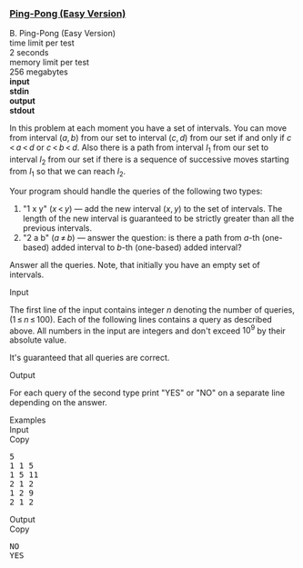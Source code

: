 <h3><a href="https://codeforces.com/contest/320/problem/B" target="_blank" rel="noopener noreferrer">Ping-Pong (Easy Version)</a></h3>

<div class="header"><div class="title">B. Ping-Pong (Easy Version)</div><div class="time-limit"><div class="property-title">time limit per test</div>2 seconds</div><div class="memory-limit"><div class="property-title">memory limit per test</div>256 megabytes</div><div class="input-file input-standard" style="font-weight: bold"><div class="property-title">input</div>stdin</div><div class="output-file output-standard" style="font-weight: bold"><div class="property-title">output</div>stdout</div></div><div><p>In this problem at each moment you have a set of intervals. You can move from interval <span class="tex-span">(<i>a</i>, <i>b</i>)</span> from our set to interval <span class="tex-span">(<i>c</i>, <i>d</i>)</span> from our set if and only if <span class="tex-span"><i>c</i> < <i>a</i> < <i>d</i></span> <span class="tex-font-style-bf">or</span> <span class="tex-span"><i>c</i> < <i>b</i> < <i>d</i></span>. Also there is a path from interval <span class="tex-span"><i>I</i><sub class="lower-index">1</sub></span> from our set to interval <span class="tex-span"><i>I</i><sub class="lower-index">2</sub></span> from our set if there is a sequence of successive moves starting from <span class="tex-span"><i>I</i><sub class="lower-index">1</sub></span> so that we can reach <span class="tex-span"><i>I</i><sub class="lower-index">2</sub></span>.</p><p>Your program should handle the queries of the following two types:</p><ol> <li> "<span class="tex-font-style-tt">1 x y</span>" <span class="tex-span">(<i>x</i> < <i>y</i>)</span> — add the new interval <span class="tex-span">(<i>x</i>, <i>y</i>)</span> to the set of intervals. The length of the new interval is guaranteed to be strictly greater than all the previous intervals.</li><li> "<span class="tex-font-style-tt">2 a b</span>" <span class="tex-span">(<i>a</i> ≠ <i>b</i>)</span> — answer the question: is there a path from <span class="tex-span"><i>a</i></span>-th (one-based) added interval to <span class="tex-span"><i>b</i></span>-th (one-based) added interval? </li></ol><p>Answer all the queries. Note, that initially you have an empty set of intervals.</p></div><div class="input-specification"><div class="section-title">Input</div><p>The first line of the input contains integer <span class="tex-span"><i>n</i></span> denoting the number of queries, <span class="tex-span">(1 ≤ <i>n</i> ≤ 100)</span>. Each of the following lines contains a query as described above. All numbers in the input are integers and don't exceed <span class="tex-span">10<sup class="upper-index">9</sup></span> by their absolute value.</p><p>It's guaranteed that all queries are correct.</p></div><div class="output-specification"><div class="section-title">Output</div><p>For each query of the second type print "<span class="tex-font-style-tt">YES</span>" or "<span class="tex-font-style-tt">NO</span>" on a separate line depending on the answer.</p></div><div class="sample-tests"><div class="section-title">Examples</div><div class="sample-test"><div class="input"><div class="title">Input<div title="Copy" data-clipboard-target="#id003482314822037449" id="id007935764955892103" class="input-output-copier">Copy</div></div><pre id="id003482314822037449">5<br>1 1 5<br>1 5 11<br>2 1 2<br>1 2 9<br>2 1 2<br></pre></div><div class="output"><div class="title">Output<div title="Copy" data-clipboard-target="#id007679468796596116" id="id00007723814934771367" class="input-output-copier">Copy</div></div><pre id="id007679468796596116">NO<br>YES<br></pre></div></div></div>